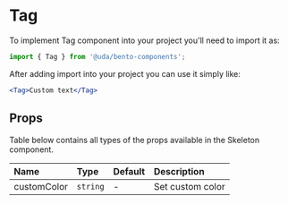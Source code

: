 # Tag

To implement Tag component into your project you'll need to import it as:

```jsx
import { Tag } from '@uda/bento-components';
```

After adding import into your project you can use it simply like:

```jsx
<Tag>Custom text</Tag>
```

## Props

Table below contains all types of the props available in the Skeleton component.

| Name           | Type          | Default  | Description                               |
| :--------------| :------------ | :------- | :---------------------------------------- |
| customColor    | `string`      | -        | Set custom color |

